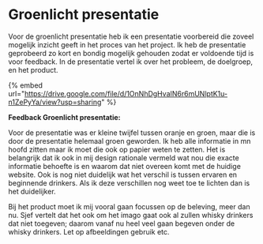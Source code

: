 # Groenlicht presentatie

Voor de groenlicht presentatie heb ik een presentatie voorbereid die zoveel mogelijk inzicht geeft in het proces van het project. Ik heb de presentatie geprobeerd zo kort en bondig mogelijk gehouden zodat er voldoende tijd is voor feedback. In de presentatie vertel ik over het probleem, de doelgroep, en het product. 

{% embed url="https://drive.google.com/file/d/1OnNhDgHvaIN6r6mUNlptK1u-n1ZePyYa/view?usp=sharing" %}

**Feedback Groenlicht presentatie:**

Voor de presentatie was er kleine twijfel tussen oranje en groen, maar die is door de presentatie helemaal groen geworden. Ik heb alle informatie in mn hoofd zitten maar ik moet die ook op papier weten te zetten. Het is belangrijk dat ik ook in mij design rationale vermeld wat nou die exacte informatie behoefte is en waarom dat niet overeen komt met de huidige website. Ook is nog niet duidelijk wat het verschil is tussen ervaren en beginnende drinkers. Als ik deze verschillen nog weet toe te lichten dan is het duidelijker. 

Bij het product moet ik mij vooral gaan focussen op de beleving, meer dan nu. Sjef vertelt dat het ook om het imago gaat ook al zullen whisky drinkers dat niet toegeven; daarom vanaf nu heel veel gaan begeven onder de whisky drinkers. Let op afbeeldingen gebruik etc.  

